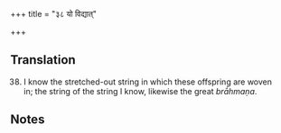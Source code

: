 +++
title = "३८ यो विद्यात्"

+++
## Translation
38. I know the stretched-out string in which these offspring are woven  
in; the string of the string I know, likewise the great *brā́hmaṇa*.

## Notes

